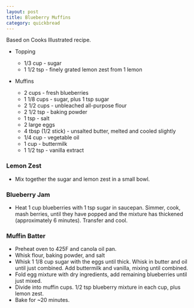 ```yaml
---
layout: post
title: Blueberry Muffins
category: quickbread
---
```


Based on Cooks Illustrated recipe.

- Topping
  * 1/3 cup - sugar
  * 1 1/2 tsp - finely grated lemon zest from 1 lemon

- Muffins
  * 2 cups - fresh blueberries
  * 1 1/8 cups - sugar, plus 1 tsp sugar
  * 2 1/2 cups - unbleached all-purpose flour
  * 2 1/2 tsp - baking powder
  * 1 tsp - salt
  * 2 large eggs
  * 4 tbsp (1/2 stick) - unsalted butter, melted and cooled slightly
  * 1/4 cup - vegetable oil
  * 1 cup - buttermilk
  * 1 1/2 tsp - vanilla extract

### Lemon Zest

- Mix together the sugar and lemon zest in a small bowl.

### Blueberry Jam

- Heat 1 cup blueberries with 1 tsp sugar in saucepan. Simmer, cook, mash
  berries, until they have popped and the mixture has thickened (approximately 6
  minutes). Transfer and cool.

### Muffin Batter

- Preheat oven to 425F and canola oil pan.
- Whisk flour, baking powder, and salt
- Whisk 1 1/8 cup sugar with the eggs until thick. Whisk in butter and oil until
  just combined. Add buttermilk and vanilla, mixing until combined.
- Fold egg mixture with dry ingredients, add remaining blueberries until just
  mixed.
- Divide into muffin cups. 1/2 tsp blueberry mixture in each cup, plus lemon
  zest.
- Bake for ~20 minutes.
